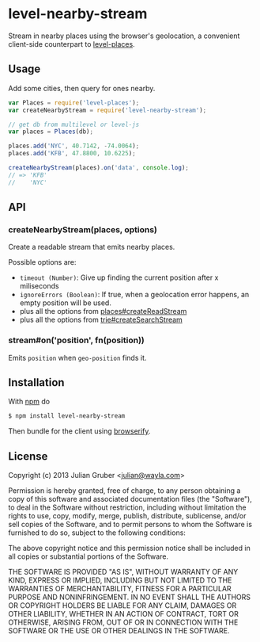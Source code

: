 
# level-nearby-stream

Stream in nearby places using the browser's geolocation, a convenient
client-side counterpart to
[level-places](https://github.com/Wayla/level-places).

## Usage

Add some cities, then query for ones nearby.

```js
var Places = require('level-places');
var createNearbyStream = require('level-nearby-stream');

// get db from multilevel or level-js
var places = Places(db);

places.add('NYC', 40.7142, -74.0064);
places.add('KFB', 47.8800, 10.6225);

createNearbyStream(places).on('data', console.log);
// => 'KFB'
//    'NYC'
```

## API

### createNearbyStream(places, options)

Create a readable stream that emits nearby places.

Possible options are:

* `timeout (Number)`: Give up finding the current position after x miliseconds
* `ignoreErrors (Boolean)`: If true, when a geolocation error happens, an empty position will be used.
* plus all the options from [places#createReadStream](https://github.com/Wayla/level-places#placescreatereadstream-latitude-longitude--options)
* plus all the options from [trie#createSearchStream](https://github.com/juliangruber/level-trie#triecreatesearchstreamstring-options)

### stream#on('position', fn(position))

Emits `position` when `geo-position` finds it.

## Installation

With [npm](http://npmjs.org) do

```bash
$ npm install level-nearby-stream
```

Then bundle for the client using [browserify](http://browserify.org/).

## License

Copyright (c) 2013 Julian Gruber &lt;julian@wayla.com&gt;

Permission is hereby granted, free of charge, to any person obtaining a copy
of this software and associated documentation files (the "Software"), to deal
in the Software without restriction, including without limitation the rights
to use, copy, modify, merge, publish, distribute, sublicense, and/or sell
copies of the Software, and to permit persons to whom the Software is
furnished to do so, subject to the following conditions:

The above copyright notice and this permission notice shall be included in
all copies or substantial portions of the Software.

THE SOFTWARE IS PROVIDED "AS IS", WITHOUT WARRANTY OF ANY KIND, EXPRESS OR
IMPLIED, INCLUDING BUT NOT LIMITED TO THE WARRANTIES OF MERCHANTABILITY,
FITNESS FOR A PARTICULAR PURPOSE AND NONINFRINGEMENT. IN NO EVENT SHALL THE
AUTHORS OR COPYRIGHT HOLDERS BE LIABLE FOR ANY CLAIM, DAMAGES OR OTHER
LIABILITY, WHETHER IN AN ACTION OF CONTRACT, TORT OR OTHERWISE, ARISING FROM,
OUT OF OR IN CONNECTION WITH THE SOFTWARE OR THE USE OR OTHER DEALINGS IN
THE SOFTWARE.
